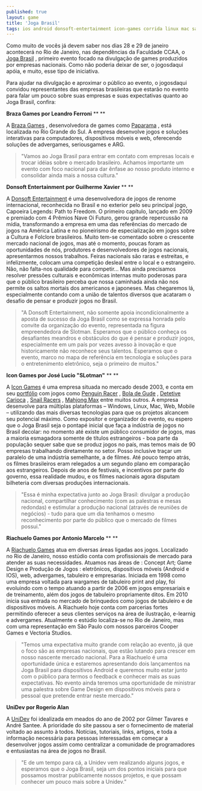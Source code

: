 ```yaml
---
published: true
layout: game
title: 'Joga Brasil'
tags: ios android donsoft-entertainment icon-games corrida linux mac sao-paulo windows riachuelo-games
---
```

Como muito de vocês já devem saber nos dias 28 e 29 de janeiro acontecerá no Rio de Janeiro, nas dependências da Faculdade CCAA, o <a href="http://www.jogabrasil.com.br/" target="_blank">Joga Brasil</a>
, primeiro evento focado na divulgação de games produzidos por empresas nacionais. Como não poderia deixar de ser, o jogosdaqui apóia, e muito, esse tipo de iniciativa.

Para ajudar na divulgação e aproximar o público ao evento, o jogosdaqui convidou representantes das empresas brasileiras que estarão no evento para falar um pouco sobre suas empresas e suas expectativas quanto ao Joga Brasil, confira:

 

**Braza Games por Leandro Ferroni**
**
**

A <a href="http://www.brazagames.com.br/" target="_blank">Braza Games</a>
, desenvolvedora de games como <a href="http://www.brazagames.com.br/games/paperama" target="_blank">Paparama</a>
, está localizada no Rio Grande do Sul. A empresa desenvolve jogos e soluções interativas para computadores, dispositivos móveis e web, oferecendo soluções de advergames, seriousgames e ARG.

 

> "Vamos ao Joga Brasil para entrar em contato com empresas locais e trocar idéias sobre o mercado brasileiro. Achamos importante um evento com foco nacional para dar ênfase ao nosso produto interno e consolidar ainda mais a nossa cultura."

 

 

**Donsoft Entertainment por Guilherme Xavier**
**
**

A <a href="http://www.donsoft.com.br/" target="_blank">Donsoft Entertainment</a>
 é uma desenvolvedora de jogos de renome internacional, reconhecida no Brasil e no exterior pelo seu principal jogo, Capoeira Legends: Path to Freedom. O primeiro capítulo, lançado em 2009 e premiado com 4 Prêmios Nave Oi Futuro, gerou grande repercussão na mídia, transformando a empresa em uma das referências do mercado de jogos na América Latina e no pioneirismo de especialização em jogos sobre a Cultura e Folclore brasileiros. Muito tem-se comentado sobre o crescente mercado nacional de jogos, mas até o momento, poucas foram as oportunidades de nós, produtores e desenvolvedores de jogos nacionais, apresentarmos nossos trabalhos. Feiras nacionais são raras e estreitas, e infelizmente, colocam uma competição desleal entre o local e o estrangeiro. Não, não falta-nos qualidade para competir... Mas ainda precisamos resolver pressões culturais e econômicas internas muito poderosas para que o público brasileiro perceba que nossa caminhada ainda não nos permite os saltos mortais dos americanos e japoneses. Mas chegaremos lá, especialmente contando com a união de talentos diversos que acataram o desafio de pensar e produzir jogos no Brasil.

 

> "A Donsoft Entertainment, não somente apoia incondicionalmente a aposta de sucesso da Joga Brasil como se expressa honrada pelo convite da organização do evento, representada na figura empreendedora de Slotman. Esperamos que o público conheça os desafiantes meandros e obstáculos do que é pensar e produzir jogos, especialmente em um país por vezes avesso à inovação e que historicamente não reconhece seus talentos. Esperamos que o evento, marco no mapa de referência em tecnologia e soluções para o entretenimento eletrônico, seja o primeiro de muitos."

 

 

<strong>Icon Games por José Lucio "SLotman"</strong>
**
**

A <a href="http://www.icongames.com.br" target="_blank">Icon Games</a>
 é uma empresa situada no mercado desde 2003, e conta em seu <a href="http://portfolio.icongames.com.br/" target="_blank">portfólio</a>
 com jogos como <a href="http://www.icongames.com.br/pracer/" target="_blank">Penguin Racer</a>
, <a href="http://www.icongames.com.br/gude.htm" target="_blank">Bola de Gude</a>
, <a href="http://www.icongames.com.br/detetive.htm" target="_blank">Detetive Carioca</a>
, <a href="http://www.icongames.com.br/snailracers-pt.htm" target="_blank">Snail Racers</a>
, <a href="http://www.icongames.com.br/mmax-pt.htm" target="_blank">Mahjong Max</a>
 entre muitos outros. A empresa desenvolve para múltiplas plataformas – Windows, Linux, Mac, Web, Mobile – utilizando das mais diversas tecnologias para que os projetos alcancem seu potencial máximo. Como expositor e organizador do evento, eu espero que o Joga Brasil seja o pontapé inicial que faça a indústria de jogos no Brasil decolar: no momento até existe um público consumidor de jogos, mas a maioria esmagadora somente de títulos estrangeiros - boa parte da população sequer sabe que se produz jogos no país, mas temos mais de 90 empresas trabalhando diretamente no setor. Posso inclusive traçar um paralelo de uma indústria semelhante, a de filmes. Até pouco tempo atrás, os filmes brasileiros eram relegados a um segundo plano em comparação aos estrangeiros. Depois de anos de festivais, e incentivos por parte do governo, essa realidade mudou, e os filmes nacionais agora disputam bilheteria com diversas produções internacionais.

 

> "Essa é minha expectativa junto ao Joga Brasil: divulgar a produção nacional, compartilhar conhecimento (com as palestras e mesas redondas) e estimular a produção nacional (através de reuniões de negócios) - tudo para que um dia tenhamos o mesmo reconhecimento por parte do público que o mercado de filmes possui."

 

 

**Riachuelo Games por Antonio Marcelo**
**
**

A <a href="http://www.riachuelogames.com.br/" target="_blank">Riachuelo Games</a>
 atua em diversas áreas ligadas aos jogos. Localizado no Rio de Janeiro, nosso estúdio conta com profissionais de mercado para atender as suas necessidades. Atuamos nas áreas de : Concept Art; Game Design e Produção de Jogos : eletrônicos, dispositivos móveis (Android e IOS), web, advergames, tabuleiro e empresarias. Iniciada em 1998 como uma empresa voltada para wargames de tabuleiro print and play, foi evoluindo com o tempo atuando a partir de 2006 em jogos empresariais e de treinamento, além dos jogos de tabuleiro propriamente ditos. Em 2010 inicia sua entrada no mercado de brinquedos como jogos de tabuleiro e de dispositivos móveis. A Riachuelo hoje conta com parcerias fortes permitindo oferecer a seus clientes serviços na área de ilustração, e-learnig e advergames. Atualmente o estúdio localiza-se no Rio de Janeiro, mas com uma representação em São Paulo com nossos parceiros Cooper Games e Vectoria Studios.

 

> "Temos uma expectativa muito grande com relação ao evento, já que o foco são as empresas nacionais, que estão lutando para crescer em nosso nascente mercado nacional. Para a Riachuelo é uma oportunidade única e estaremos apresentando dois lançamentos na Joga Brasil para dispositivos Android e queremos muito estar junto com o público para termos o feedback e conhecer mais as suas expectativas. No evento ainda teremos uma oportunidade de ministrar uma palestra sobre Game Design em dispositivos móveis para o pessoal que pretende entrar neste mercado."

 

 

**UniDev por Rogerio Alan**


A <a href="http://unidev.com.br/" target="_blank">UniDev</a>
 foi idealizada em meados do ano de 2002 por Gilmer Tavares e André Santee. A prioridade do site passou a ser o fornecimento de material voltado ao assunto à todos. Notícias, tutoriais, links, artigos, e toda a informação necessária para pessoas interessadas em começar a desenvolver jogos assim como centralizar a comunidade de programadores e entusiastas na área de jogos no Brasil.

 

> "E de um tempo para cá, a Unidev vem realizando alguns jogos, e esperamos que o Joga Brasil, seja um dos pontos iniciais para que possamos mostrar publicamente nossos projetos, e que possam conhecer um pouco mais sobre a Unidev."